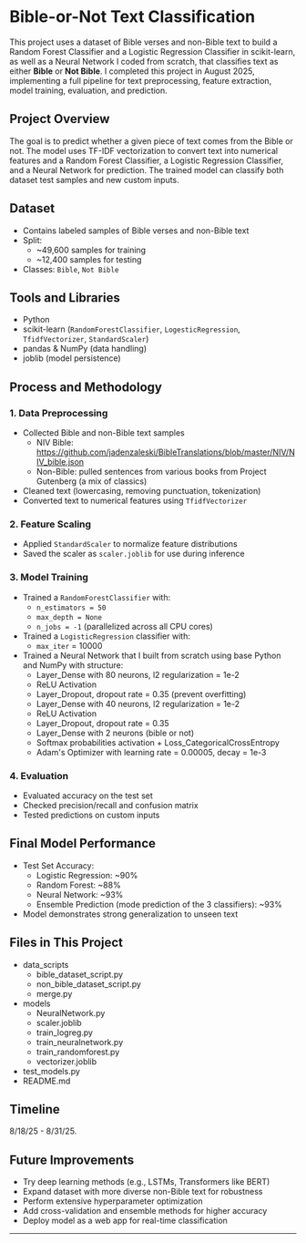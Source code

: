 # Bible-or-Not Text Classification

This project uses a dataset of Bible verses and non-Bible text to build a Random Forest Classifier and a Logistic Regression Classifier in scikit-learn, as well as a Neural Network I coded from scratch, that classifies text as either **Bible** or **Not Bible**. I completed this project in August 2025, implementing a full pipeline for text preprocessing, feature extraction, model training, evaluation, and prediction.

## Project Overview

The goal is to predict whether a given piece of text comes from the Bible or not. The model uses TF-IDF vectorization to convert text into numerical features and a Random Forest Classifier, a Logistic Regression Classifier, and a Neural Network for prediction. The trained model can classify both dataset test samples and new custom inputs.

## Dataset

- Contains labeled samples of Bible verses and non-Bible text
- Split:
  - ~49,600 samples for training
  - ~12,400 samples for testing
- Classes: `Bible`, `Not Bible`

## Tools and Libraries

- Python  
- scikit-learn (`RandomForestClassifier`, `LogesticRegression`, `TfidfVectorizer`, `StandardScaler`)  
- pandas & NumPy (data handling)  
- joblib (model persistence)  

## Process and Methodology

### 1. Data Preprocessing
- Collected Bible and non-Bible text samples
  - NIV Bible: https://github.com/jadenzaleski/BibleTranslations/blob/master/NIV/NIV_bible.json
  - Non-Bible: pulled sentences from various books from Project Gutenberg (a mix of classics)
- Cleaned text (lowercasing, removing punctuation, tokenization)
- Converted text to numerical features using `TfidfVectorizer`

### 2. Feature Scaling
- Applied `StandardScaler` to normalize feature distributions  
- Saved the scaler as `scaler.joblib` for use during inference  

### 3. Model Training
- Trained a `RandomForestClassifier` with:
  - `n_estimators = 50`
  - `max_depth = None`
  - `n_jobs = -1` (parallelized across all CPU cores)
- Trained a `LogisticRegression` classifier with:
  - `max_iter` = 10000
- Trained a Neural Network that I built from scratch using base Python and NumPy with structure:
  - Layer_Dense with 80 neurons, l2 regularization = 1e-2
  - ReLU Activation
  - Layer_Dropout, dropout rate = 0.35 (prevent overfitting)
  - Layer_Dense with 40 neurons, l2 regularization = 1e-2
  - ReLU Activation
  - Layer_Dropout, dropout rate = 0.35
  - Layer_Dense with 2 neurons (bible or not)
  - Softmax probabilities activation + Loss_CategoricalCrossEntropy
  - Adam's Optimizer with learning rate = 0.00005, decay = 1e-3

### 4. Evaluation
- Evaluated accuracy on the test set
- Checked precision/recall and confusion matrix
- Tested predictions on custom inputs  

## Final Model Performance

- Test Set Accuracy:
  - Logistic Regression: ~90%
  - Random Forest: ~88%
  - Neural Network: ~93%
  - Ensemble Prediction (mode prediction of the 3 classifiers): ~93%
- Model demonstrates strong generalization to unseen text  

## Files in This Project

- data_scripts
  - bible_dataset_script.py
  - non_bible_dataset_script.py
  - merge.py
- models
  - NeuralNetwork.py
  - scaler.joblib
  - train_logreg.py
  - train_neuralnetwork.py
  - train_randomforest.py
  - vectorizer.joblib
- test_models.py
- README.md

## Timeline

8/18/25 - 8/31/25.  

## Future Improvements

- Try deep learning methods (e.g., LSTMs, Transformers like BERT)  
- Expand dataset with more diverse non-Bible text for robustness  
- Perform extensive hyperparameter optimization  
- Add cross-validation and ensemble methods for higher accuracy  
- Deploy model as a web app for real-time classification  

---
